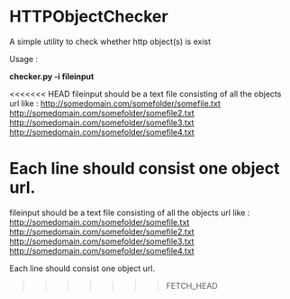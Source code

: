  **HTTPObjectChecker**
====================

A simple utility to check whether http object(s) is exist

Usage :

**checker.py -i fileinput**

<<<<<<< HEAD
fileinput should be a text file consisting of all the objects url like : 
http://somedomain.com/somefolder/somefile.txt 
http://somedomain.com/somefolder/somefile2.txt 
http://somedomain.com/somefolder/somefile3.txt 
http://somedomain.com/somefolder/somefile4.txt

Each line should consist one object url.
=======

fileinput should be a text file consisting of all the objects url like :<br/>
http://somedomain.com/somefolder/somefile.txt <br/>
http://somedomain.com/somefolder/somefile2.txt <br/>
http://somedomain.com/somefolder/somefile3.txt <br/>
http://somedomain.com/somefolder/somefile4.txt <br/>

Each line should consist one object url.


>>>>>>> FETCH_HEAD
